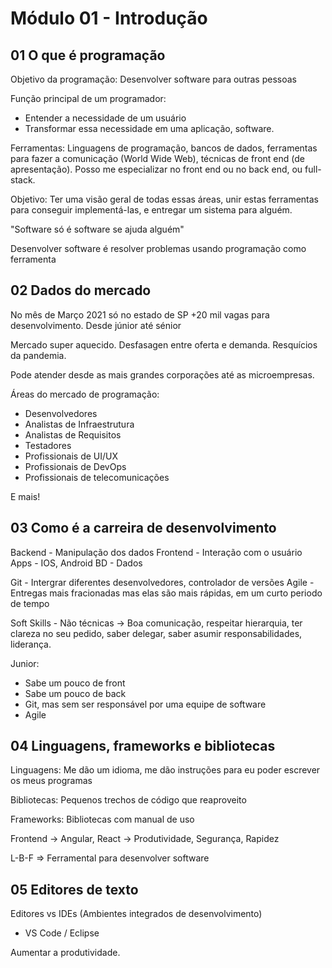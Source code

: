 # Módulo 01 - Introdução

## 01 O que é programação

Objetivo da programação: Desenvolver software para outras pessoas

Função principal de um programador:

- Entender a necessidade de um usuário
- Transformar essa necessidade em uma aplicação, software.

Ferramentas: Linguagens de programação, bancos de dados, ferramentas para fazer a comunicação (World Wide Web), técnicas de front end (de apresentação). Posso me especializar no front end ou no back end, ou full-stack.

Objetivo: Ter uma visão geral de todas essas áreas, unir estas ferramentas para conseguir implementá-las, e entregar um sistema para alguém.

"Software só é software se ajuda alguém"

Desenvolver software é resolver problemas usando programação como ferramenta

## 02 Dados do mercado

No mês de Março 2021 só no estado de SP +20 mil vagas para desenvolvimento. Desde júnior até sénior

Mercado super aquecido. Desfasagen entre oferta e demanda. Resquícios da pandemia.

Pode atender desde as mais grandes corporações até as microempresas.

Áreas do mercado de programação:

- Desenvolvedores
- Analistas de Infraestrutura
- Analistas de Requisitos
- Testadores
- Profissionais de UI/UX
- Profissionais de DevOps
- Profissionais de telecomunicações

E mais!

## 03 Como é a carreira de desenvolvimento

Backend - Manipulação dos dados
Frontend - Interação com o usuário
Apps - IOS, Android
BD - Dados

Git - Intergrar diferentes desenvolvedores, controlador de versões
Agile - Entregas mais fracionadas mas elas são mais rápidas, em um curto periodo de tempo

Soft Skills - Não técnicas -> Boa comunicação, respeitar hierarquia, ter clareza no seu pedido, saber delegar, saber asumir responsabilidades, liderança.

Junior:

- Sabe um pouco de front
- Sabe um pouco de back
- Git, mas sem ser responsável por uma equipe de software
- Agile

## 04 Linguagens, frameworks e bibliotecas

Linguagens: Me dão um idioma, me dão instruções para eu poder escrever os meus programas

Bibliotecas: Pequenos trechos de código que reaproveito

Frameworks: Bibliotecas com manual de uso

Frontend -> Angular, React -> Produtividade, Segurança, Rapidez

L-B-F => Ferramental para desenvolver software

## 05 Editores de texto

Editores vs IDEs (Ambientes integrados de desenvolvimento)

- VS Code / Eclipse

Aumentar a produtividade.